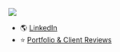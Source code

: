 ![](hey.gif)

- 🌎  [LinkedIn](https://www.linkedin.com/in/khavnguyen/)
- ⭐️  [Portfolio & Client Reviews](https://twitter.com/i/events/1187846378233294848)
